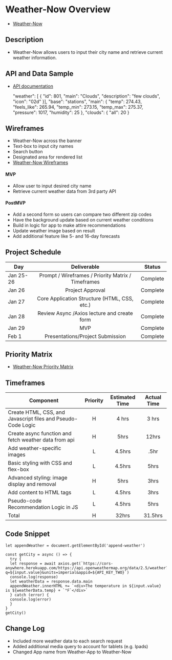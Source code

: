 #
# Weather-Now Overview
- [Weather-Now](https://chandler-manly.github.io/Weather-App/)

## Description

- Weather-Now allows users to input their city name and retrieve current weather information. 

## API and Data Sample

- [API documentation](https://openweathermap.org/api)

    "weather": [
      {
        "id": 801,
        "main": "Clouds",
        "description": "few clouds",
        "icon": "02d"
      }],
    "base": "stations",
    "main": 
      {
        "temp": 274.43,
        "feels_like": 265.94,
        "temp_min": 273.15,
        "temp_max": 275.37,
        "pressure": 1017,
        "humidity": 25
      },
    "clouds": {
    "all": 20
      }

## Wireframes

- Weather-Now across the banner 
- Text-box to input city names 
- Search button 
- Designated area for rendered list
- [Weather-Now Wireframes](https://miro.com/app/board/o9J_lXQi7mo=/)
 

#### MVP 
- Allow user to input desired city name
- Retrieve current weather data from 3rd party API


#### PostMVP  
- Add a second form so users can compare two different zip codes
- Have the background update based on current weather conditions
- Build in logic for app to make attire recommendations
- Update weather image based on result
- Add additional feature like 5- and 16-day forecasts


## Project Schedule

|  Day | Deliverable | Status |
| --- | :---: |  :---: |
|Jan 25-26| Prompt / Wireframes / Priority Matrix / Timeframes | Complete |
|Jan 26| Project Approval | Complete |
|Jan 27| Core Application Structure (HTML, CSS, etc.) | Complete |
|Jan 28| Review Async /Axios lecture and create form  | Complete |
|Jan 29| MVP | Complete |
|Feb 1| Presentations/Project Submission | Complete |

## Priority Matrix

- [Weather-Now Priority Matrix](https://miro.com/app/board/o9J_lXQ3F1k=/)

## Timeframes

| Component | Priority | Estimated Time | Actual Time |
| --- | :---: |  :---: | :---: |
| Create HTML, CSS, and Javascript files and Pseudo-Code Logic | H | 4 hrs| 3 hrs |
| Create async function and fetch weather data from api  | H | 5hrs| 12hrs |
| Add weather-specific images  | L | 4.5hrs| .5hr |
| Basic styling with CSS and flex-box | L | 4.5hrs| 5hrs |
| Advanced styling: image display and removal | H | 5hrs| 3hrs |
| Add content to HTML tags | L | 4.5hrs| 3hrs |
| Pseudo-code Recommendation Logic in JS | L | 4.5hrs| 5hrs |
| Total | H | 32hrs| 31.5hrs |

## Code Snippet

    let appendWeather = document.getElementById('append-weather')

    const getCity = async () => {
      try {
      let response = await axios.get(`https://cors-anywhere.herokuapp.com/https://api.openweathermap.org/data/2.5/weather?q=${input.value}&units=imperial&appid=${API_KEY_TWO}`)
      console.log(response)
      let weatherData = response.data.main
      appendWeather.innerHTML += `<div>The temperature in ${input.value} is ${weatherData.temp} + `°F`</div>`
      } catch (error) {
      console.log(error)
      }
    }
    getCity()

## Change Log
- Included more weather data to each search request 
- Added additional media query to account for tablets (e.g. Ipads)
- Changed App name from Weather-App to Weather-Now
